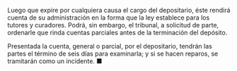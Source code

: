 Luego que expire por cualquiera causa el cargo del depositario, éste rendirá cuenta de su administración en la forma que la ley establece para los tutores y curadores. Podrá, sin embargo, el tribunal, a solicitud de parte, ordenarle que rinda cuentas parciales antes de la terminación del depósito.

Presentada la cuenta, general o parcial, por el depositario, tendrán las partes el término de seis días para examinarla; y si se hacen reparos, se tramitarán como un incidente. ■
